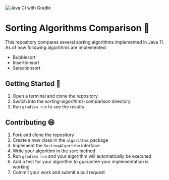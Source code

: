![Java CI with Gradle](https://github.com/felix-steiner/sorting-algorithms-comparison/actions/workflows/gradle.yml/badge.svg)
# Sorting Algorithms Comparison 🔬
This repository compares several sorting algorithms implemented in Java 11. As of now following algorithms are implemented:
- Bubblesort
- Insertionsort
- Selectionsort

## Getting Started 🚀
1. Open a terminal and clone the repository
2. Switch into the _sorting-algorithms-comparison_ directory
3. Run `gradlew run` to see the results

## Contributing 😄
1. Fork and clone the repository
2. Create a new class in the `algorithms` package
3. Implement the `SortingAlgorithm` interface
4. Write your algorithm in the `sort` method
5. Run `gradlew run` and your algorithm will automatically be executed
6. Add a test for your algorithm to guarantee your implementation is working 
6. Commit your work and submit a pull request
